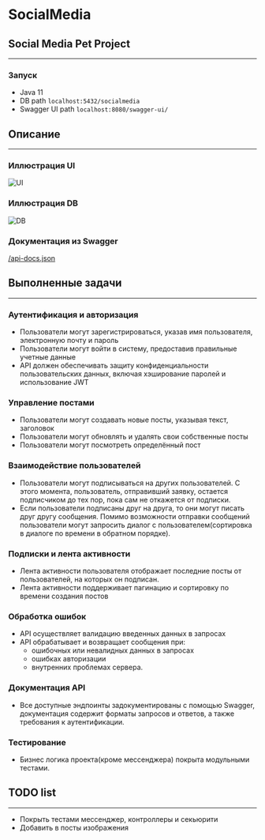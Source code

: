 # SocialMedia
## Social Media Pet Project
___

### Запуск

- Java 11
- DB path ```localhost:5432/socialmedia```
- Swagger UI path ```localhost:8080/swagger-ui/```

## Описание
___
### Иллюстрация UI
<image
  src="/UI.png"
  alt="UI"
  caption="Иллюстрация UI">
  
### Иллюстрация DB
<image
  src="/DB.png"
  alt="DB"
  caption="Иллюстрация DB">

### Документация из Swagger

[/api-docs.json](https://github.com/ABolodurin/SocialMedia/blob/master/api-docs.json)

## Выполненные задачи
___

###	Аутентификация и авторизация

- Пользователи могут зарегистрироваться, указав имя пользователя, электронную почту и пароль
- Пользователи могут войти в систему, предоставив правильные учетные данные
- API должен обеспечивать защиту конфиденциальности пользовательских данных, включая хэширование паролей и использование JWT

###	Управление постами

- Пользователи могут создавать новые посты, указывая текст, заголовок
- Пользователи могут обновлять и удалять свои собственные посты
- Пользователи могут посмотреть определённый пост

###	Взаимодействие пользователей
- Пользователи могут подписываться на других пользователей.
  С этого момента, пользователь, отправивший заявку, остается подписчиком до тех пор,
  пока сам не откажется от подписки.
- Если пользователи подписаны друг на друга, то они могут писать друг другу сообщения.
  Помимо возможности отправки сообщений пользователи могут запросить диалог
  с пользователем(сортировка в диалоге по времени в обратном порядке). 

###	Подписки и лента активности
- Лента активности пользователя отображает последние посты от пользователей, на которых он подписан.
- Лента активности поддерживает пагинацию и сортировку по времени создания постов

### Обработка ошибок
- API осуществляет валидацию введенных данных в запросах
- API обрабатывает и возвращает сообщения при:
  - ошибочных или невалидных данных в запросах
  - ошибках авторизации
  - внутренних проблемах сервера.

### Документация API
- Все доступные эндпоинты задокументированы с помощью Swagger,
  документация содержит форматы запросов и ответов,
  а также требования к аутентификации.

### Тестирование
- Бизнес логика проекта(кроме мессенджера) покрыта модульными тестами.

## TODO list
___

- Покрыть тестами мессенджер, контроллеры и секьюрити
- Добавить в посты изображения
